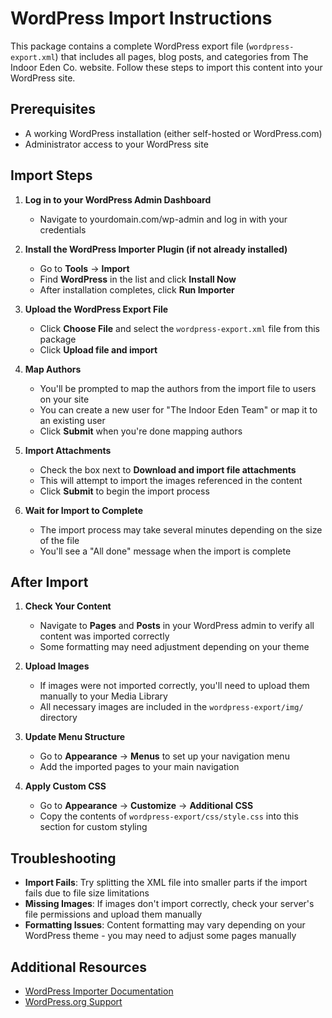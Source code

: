 # WordPress Import Instructions

This package contains a complete WordPress export file (`wordpress-export.xml`) that includes all pages, blog posts, and categories from The Indoor Eden Co. website. Follow these steps to import this content into your WordPress site.

## Prerequisites

- A working WordPress installation (either self-hosted or WordPress.com)
- Administrator access to your WordPress site

## Import Steps

1. **Log in to your WordPress Admin Dashboard**
   - Navigate to yourdomain.com/wp-admin and log in with your credentials

2. **Install the WordPress Importer Plugin (if not already installed)**
   - Go to **Tools** → **Import**
   - Find **WordPress** in the list and click **Install Now**
   - After installation completes, click **Run Importer**

3. **Upload the WordPress Export File**
   - Click **Choose File** and select the `wordpress-export.xml` file from this package
   - Click **Upload file and import**

4. **Map Authors**
   - You'll be prompted to map the authors from the import file to users on your site
   - You can create a new user for "The Indoor Eden Team" or map it to an existing user
   - Click **Submit** when you're done mapping authors

5. **Import Attachments**
   - Check the box next to **Download and import file attachments**
   - This will attempt to import the images referenced in the content
   - Click **Submit** to begin the import process

6. **Wait for Import to Complete**
   - The import process may take several minutes depending on the size of the file
   - You'll see a "All done" message when the import is complete

## After Import

1. **Check Your Content**
   - Navigate to **Pages** and **Posts** in your WordPress admin to verify all content was imported correctly
   - Some formatting may need adjustment depending on your theme

2. **Upload Images**
   - If images were not imported correctly, you'll need to upload them manually to your Media Library
   - All necessary images are included in the `wordpress-export/img/` directory

3. **Update Menu Structure**
   - Go to **Appearance** → **Menus** to set up your navigation menu
   - Add the imported pages to your main navigation

4. **Apply Custom CSS**
   - Go to **Appearance** → **Customize** → **Additional CSS**
   - Copy the contents of `wordpress-export/css/style.css` into this section for custom styling

## Troubleshooting

- **Import Fails**: Try splitting the XML file into smaller parts if the import fails due to file size limitations
- **Missing Images**: If images don't import correctly, check your server's file permissions and upload them manually
- **Formatting Issues**: Content formatting may vary depending on your WordPress theme - you may need to adjust some pages manually

## Additional Resources

- [WordPress Importer Documentation](https://wordpress.org/support/article/importing-content/#wordpress)
- [WordPress.org Support](https://wordpress.org/support/)
